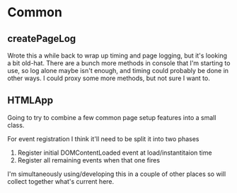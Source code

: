 Common
======


createPageLog
-------------

Wrote this a while back to wrap up timing and page logging, but it's looking a bit old-hat.
There are a bunch more methods in console that I'm starting to use, so log alone maybe isn't enough, and timing could probably be done in other ways.
I could proxy some more methods, but not sure I want to.





HTMLApp
-------

Going to try to combine a few common page setup features into a small class.

For event registration I think it'll need to be split it into two phases
1. Register initial DOMContentLoaded event at load/instantitaion time
2. Register all remaining events when that one fires

I'm simultaneously using/developing this in a couple of other places so will collect together what's current here.
